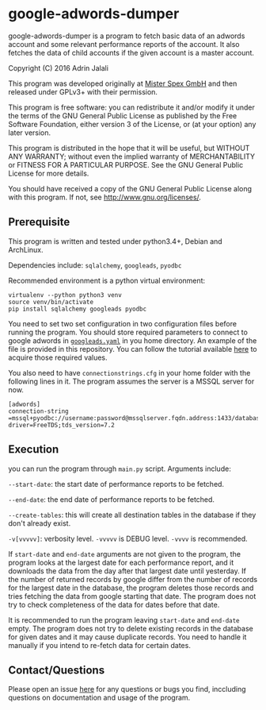 # google-adwords-dumper

google-adwords-dumper is a program to fetch basic data of an adwords
account and some relevant performance reports of the account. It also
fetches the data of child accounts if the given account is a master
account.

Copyright (C) 2016 Adrin Jalali

This program was developed originally at [Mister Spex GmbH](https://corporate.misterspex.com/en/)
and then released under GPLv3+ with their permission.

This program is free software: you can redistribute it and/or modify
it under the terms of the GNU General Public License as published by
the Free Software Foundation, either version 3 of the License, or
(at your option) any later version.

This program is distributed in the hope that it will be useful,
but WITHOUT ANY WARRANTY; without even the implied warranty of
MERCHANTABILITY or FITNESS FOR A PARTICULAR PURPOSE.  See the
GNU General Public License for more details.

You should have received a copy of the GNU General Public License
along with this program.  If not, see <http://www.gnu.org/licenses/>.

## Prerequisite
This program is written and tested under python3.4+, Debian and ArchLinux.

Dependencies include: `sqlalchemy`, `googleads`, `pyodbc`

Recommended environment is a python virtual environment:

    virtualenv --python python3 venv
    source venv/bin/activate
    pip install sqlalchemy googleads pyodbc

You need to set two set configuration in two configuration files before 
running the program. You should store required parameters to connect to google
adwords in [`googleads.yaml`](https://github.com/adrinjalali/google-adwords-dumper/blob/master/googleads.yaml) in you home directory. An example of the file is provided
in this repository. You can follow the tutorial available [here](https://developers.google.com/adwords/api/docs/guides/first-api-call) to acquire those required values.

You also need to have `connectionstrings.cfg` in your home folder with the following lines in it. The program assumes the server is a MSSQL server for now.


    [adwords]
    connection-string =mssql+pyodbc://username:password@mssqlserver.fqdn.address:1433/databasename?driver=FreeTDS;tds_version=7.2

## Execution
you can run the program through `main.py` script. Arguments include:

`--start-date`: the start date of performance reports to be fetched.

`--end-date`: the end date of performance reports to be fetched.

`--create-tables`: this will create all destination tables in the database if they don't already exist.

`-v[vvvvv]`: verbosity level. `-vvvvv` is DEBUG level. `-vvvv` is recommended.

If `start-date` and `end-date` arguments are not given to the program, the program looks at the largest date for each performance report, and it downloads the data from the day after that largest date until yesterday. If the number of returned records by google differ from the number of records for the largest date in the database, the program deletes those records and tries fetching the data from google starting that date. The program does not try to check completeness of the data for dates before that date.

It is recommended to run the program leaving `start-date` and `end-date` empty. The program does not try to delete existing records in the database for given dates and it may cause duplicate records. You need to handle it manually if you intend to re-fetch data for certain dates.

## Contact/Questions
Please open an issue [here](https://github.com/adrinjalali/google-adwords-dumper/issues) for any questions or bugs you find, inccluding questions on documentation and usage of the program.
